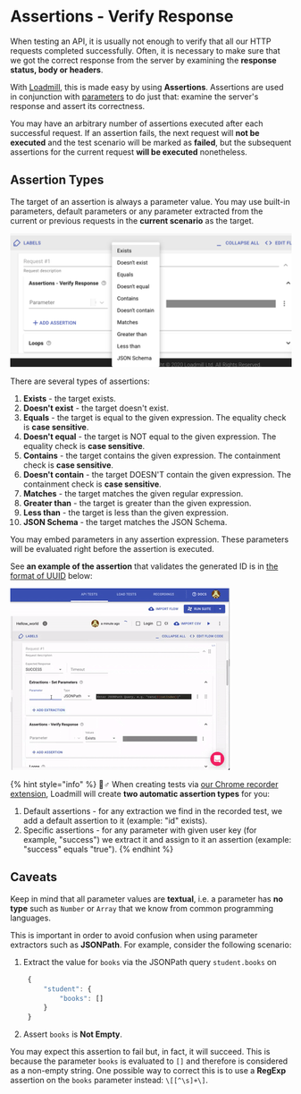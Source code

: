 # Assertions - Verify Response

When testing an API, it is usually not enough to verify that all our HTTP requests completed successfully. Often, it is necessary to make sure that we got the correct response from the server by examining the **response status, body or headers**.

With [Loadmill](https://www.loadmill.com), this is made easy by using **Assertions**. Assertions are used in conjunction with [parameters](parameters.md) to do just that: examine the server's response and assert its correctness.

You may have an arbitrary number of assertions executed after each successful request. If an assertion fails, the next request will **not be executed** and the test scenario will be marked as **failed**, but the subsequent assertions for the current request **will be executed** nonetheless.

## Assertion Types

The target of an assertion is always a parameter value. You may use built-in parameters, default parameters or any parameter extracted from the current or previous requests in the **current scenario** as the target.

![](../../.gitbook/assets/screen-shot-2020-11-25-at-16.51.09.png)

There are several types of assertions:

1. **Exists** - the target exists.
2. **Doesn't exist** - the target doesn't exist.
3. **Equals** - the target is equal to the given expression. The equality check is **case sensitive**.
4. **Doesn't equal** - the target is NOT equal to the given expression. The equality check is **case sensitive**.
5. **Contains** - the target contains the given expression. The containment check is **case sensitive**.
6. **Doesn't contain** - the target DOESN'T contain the given expression. The containment check is **case sensitive**.
7. **Matches** - the target matches the given regular expression.
8. **Greater than** - the target is greater than the given expression.
9. **Less than** - the target is less than the given expression.
10. **JSON Schema** - the target matches the JSON Schema.

You may embed parameters in any assertion expression. These parameters will be evaluated right before the assertion is executed.

See **an example of the assertion** that validates the generated ID is in [the format of UUID](https://docs.loadmill.com/api-testing/test-suite-editor/functions#__is_uuid-target) below:

![The Assertion example](../../.gitbook/assets/ezgif.com-gif-maker-24-.gif)

{% hint style="info" %}
🧙♂ When creating tests via [our Chrome recorder extension](https://docs.loadmill.com/getting-started/getting-started#creating-and-running-an-api-test-by-using-our-chrome-recorder-extension), Loadmill will create **two automatic assertion types** for you: 

1. Default assertions - for any extraction we find in the recorded test, we add a default assertion to it \(example: "id" exists\).
2. Specific assertions - for any parameter with given user key \(for example, "success"\) we extract it and assign to it an assertion \(example: "success" equals "true"\).
{% endhint %}

## Caveats

Keep in mind that all parameter values are **textual**, i.e. a parameter has **no type** such as `Number` or `Array` that we know from common programming languages.

This is important in order to avoid confusion when using parameter extractors such as **JSONPath**. For example, consider the following scenario:

1. Extract the value for `books` via the JSONPath query `student.books` on

   ```javascript
    {
        "student": {
            "books": []
        }
    }
   ```

2. Assert `books` is **Not Empty**.

You may expect this assertion to fail but, in fact, it will succeed. This is because the parameter `books` is evaluated to `[]` and therefore is considered as a non-empty string. One possible way to correct this is to use a **RegExp** assertion on the `books` parameter instead: `\[[^\s]+\]`.

